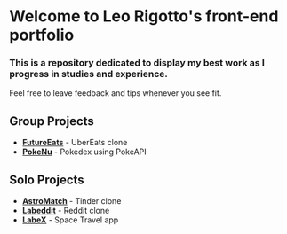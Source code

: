 # Welcome to Leo Rigotto's front-end portfolio

### This is a repository dedicated to display my best work as I progress in studies and experience.
Feel free to leave feedback and tips whenever you see fit.


## Group Projects

- **<a href="https://github.com/future4code/Moreira-labe-food1/tree/4bd81f61d20b9e5918443d4be2c57669bb096b26">FutureEats</a>** - UberEats clone
- **<a href="https://github.com/larrygotto/portfolio/tree/main/pokedex">PokeNu</a>** - Pokedex using PokeAPI

## Solo Projects

- **<a href="https://github.com/larrygotto/portfolio/tree/main/astromatch">AstroMatch</a>** - Tinder clone
- **<a href="https://github.com/larrygotto/portfolio/tree/main/labeddit">Labeddit</a>** - Reddit clone
- **<a href="https://github.com/larrygotto/portfolio/tree/main/labex">LabeX</a>** - Space Travel app
